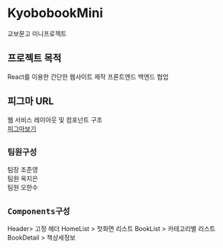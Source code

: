 # KyobobookMini

교보문고 미니프로젝트

## 프로젝트 목적

React를 이용한 간단한 웹사이트 제작
프론트엔드 백엔드 협업

## 피그마 URL

웹 서비스 레이아웃 및 컴포넌트 구조 \
[피그마보기](<https://www.figma.com/file/h5izNKzE4pexFFm3QxqZMI/miniProject(%EA%B5%90%EB%B3%B4%EB%AC%B8%EA%B3%A0)?node-id=0%3A1&t=VX7k8VDz1qn8VU22-1>)

## `팀원구성`

팀장 조준영<br>
팀원 옥지은<br>
팀원 오한수<br>

## `Components구성`

Header> 고정 헤더
HomeList > 첫화면 리스트
BookList > 카테고리별 리스트
BookDetail > 책상세정보
